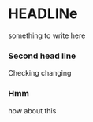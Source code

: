 # HEADLINe

something to write here

### Second head line

Checking changing

### Hmm
how about this
